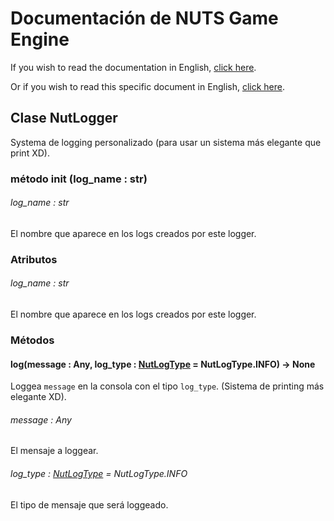 # Documentación de NUTS Game Engine

If you wish to read the documentation in English, [click here](/DOCUMENTATION/INDEX.md).

Or if you wish to read this specific document in English, [click here](/DOCUMENTATION/FILES/NUTLOGGER.md).

## Clase NutLogger

Systema de logging personalizado (para usar un sistema más elegante que print XD).

### método init (log_name : str)

###### log_name : str

El nombre que aparece en los logs creados por este logger.

### Atributos

###### log_name : str

El nombre que aparece en los logs creados por este logger.

### Métodos

#### log(message : Any, log_type : [NutLogType](/DOCUMENTATION_Ñ/FILES/NUTLOGTYPE.md) = NutLogType.INFO) -> None

Loggea `message` en la consola con el tipo `log_type`. (Sistema de printing más elegante XD).

###### message : Any

El mensaje a loggear.

###### log_type : [NutLogType](/DOCUMENTATION_Ñ/FILES/NUTLOGTYPE.md) = NutLogType.INFO

El tipo de mensaje que será loggeado.
